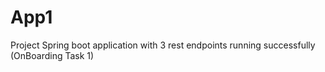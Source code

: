 # App1
Project Spring boot application with 3 rest endpoints running successfully (OnBoarding Task 1)
